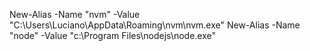 New-Alias -Name "nvm" -Value "C:\Users\Luciano\AppData\Roaming\nvm\nvm.exe"
New-Alias -Name "node" -Value "c:\Program Files\nodejs\node.exe"